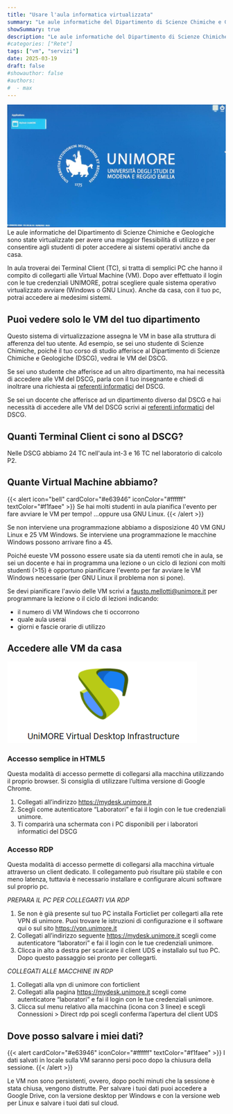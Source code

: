 ```yaml
---
title: "Usare l'aula informatica virtualizzata"
summary: "Le aule informatiche del Dipartimento di Scienze Chimiche e Geologiche sono state virtualizzate per avere una maggior flessibilità di utilizzo e per consentire agli studenti di poter accedere ai sistemi operativi anche da casa."
showSummary: true
description: "Le aule informatiche del Dipartimento di Scienze Chimiche e Geologiche sono state virtualizzate per avere una maggior flessibilità di utilizzo e per consentire agli studenti di poter accedere ai sistemi operativi anche da casa."
#categories: ["Rete"]
tags: ["vm", "servizi"]
date: 2025-03-19
draft: false
#showauthor: false
#authors:
#  - max
---
```

![VM](featured.jpg)
Le aule informatiche del Dipartimento di Scienze Chimiche e Geologiche sono state virtualizzate per avere una maggior flessibilità di utilizzo e per consentire agli studenti di poter accedere ai sistemi operativi anche da casa.

In aula troverai dei Terminal Client (TC), si tratta di semplici PC che hanno il compito di collegarti alle Virtual Machine (VM). Dopo aver effettuato il login con le tue credenziali UNIMORE, potrai scegliere quale sistema operativo virtualizzato avviare (Windows o GNU Linux). Anche da casa, con il tuo pc, potrai accedere ai medesimi sistemi.

## Puoi vedere solo le VM del tuo dipartimento
Questo sistema di virtualizzazione assegna le VM in base alla struttura di afferenza del tuo utente. Ad esempio, se sei uno studente di Scienze Chimiche, poiché il tuo corso di studio afferisce al Dipartimento di Scienze Chimiche e Geologiche (DSCG), vedrai le VM del DSCG.

Se sei uno studente che afferisce ad un altro dipartimento, ma hai necessità di accedere alle VM del DSCG, parla con il tuo insegnante e chiedi di inoltrare una richiesta ai [referenti informatici](https://www.sia.unimore.it/site/home/referenti-informatici.html) del DSCG.

Se sei un docente che afferisce ad un dipartimento diverso dal DSCG e hai necessità di accedere alle VM del DSCG scrivi ai [referenti informatici](https://www.sia.unimore.it/site/home/referenti-informatici.html) del DSCG.

## Quanti Terminal Client ci sono al DSCG?
Nelle DSCG abbiamo 24 TC nell'aula int-3 e 16 TC nel laboratorio di calcolo P2.


## Quante Virtual Machine abbiamo?

{{< alert icon="bell" cardColor="#e63946" iconColor="#ffffff" textColor="#f1faee" >}}
Se hai molti studenti in aula pianifica l'evento per fare avviare le VM per tempo! ...oppure usa GNU Linux.
{{< /alert >}}

Se non interviene una programmazione abbiamo a disposizione 40 VM GNU Linux e 25 VM Windows. Se interviene una programmazione le macchine Windows possono arrivare fino a 45.

Poiché eueste VM possono essere usate sia da utenti remoti che in aula, se sei un docente e hai in programma una lezione o un ciclo di lezioni con molti studenti (>15) è opportuno pianificare l'evento per far avviare le VM Windows necessarie (per GNU Linux il problema non si pone).

Se devi pianificare l'avvio delle VM scrivi a fausto.mellotti@unimore.it per programmare la lezione o il ciclo di lezioni indicando:

- il numero di VM Windows che ti occorrono
- quale aula userai
- giorni e fascie orarie di utilizzo

## Accedere alle VM da casa
![UDS](uds.png)

### Accesso semplice in HTML5

Questa modalità di accesso permette di collegarsi alla macchina utilizzando il proprio browser. Si consiglia di utilizzare l’ultima versione di Google Chrome.

1. Collegati all’indirizzo https://mydesk.unimore.it
2. Scegli come autenticatore “Laboratori” e fai il login con le tue credenziali unimore.
3. Ti comparirà una schermata con i PC disponibili per i laboratori informatici del DSCG

### Accesso RDP

Questa modalità di accesso permette di collegarsi alla macchina virtuale attraverso un client dedicato. Il collegamento può risultare più stabile e con meno latenza, tuttavia è necessario installare e configurare alcuni software sul proprio pc.

*PREPARA IL PC PER COLLEGARTI VIA RDP*

1. Se non è già presente sul tuo PC installa Forticliet per collegarti alla rete VPN di unimore. Puoi trovare le istruzioni di configurazione e il software qui o sul sito https://vpn.unimore.it
2. Collegati all’indirizzo seguente https://mydesk.unimore.it scegli come autenticatore “laboratori” e fai il login con le tue credenziali unimore.
3. Clicca in alto a destra per scaricare il client UDS e installalo sul tuo PC. Dopo questo passaggio sei pronto per collegarti.

*COLLEGATI ALLE MACCHINE IN RDP*

1. Collegati alla vpn di unimore con forticlient
2. Collegati alla pagina https://mydesk.unimore.it scegli come autenticatore “laboratori” e fai il login con le tue credenziali unimore.
3. Clicca sul menu relativo alla macchina (icona con 3 linee) e scegli Connessioni > Direct rdp poi scegli conferma l’apertura del client UDS

## Dove posso salvare i miei dati?

{{< alert cardColor="#e63946" iconColor="#ffffff" textColor="#f1faee" >}}
I dati salvati in locale sulla VM saranno persi poco dopo la chiusura della sessione.
{{< /alert >}}

Le VM non sono persistenti, ovvero, dopo pochi minuti che la sessione è stata chiusa, vengono distrutte. Per salvare i tuoi dati puoi accedere a Google Drive, con la versione desktop per Windows e con la versione web per Linux e salvare i tuoi dati sul cloud.
